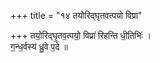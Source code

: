 +++
title = "१४ तयोरिद्घृतवत्पयो विप्रा"

+++
तयो॒रिद्घृ॒तव॒त्पयो॒ विप्रा॑ रिहन्ति धी॒तिभिः॑ ।  
ग॒न्ध॒र्वस्य॑ ध्रु॒वे प॒दे ॥